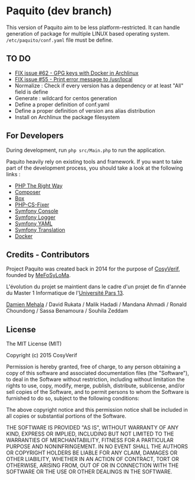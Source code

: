 Paquito (dev branch)
====================

This version of Paquito aim to be less platform-restricted. It can handle generation of package for multiple LINUX based operating system. `/etc/paquito/conf.yaml` file must be define.

TO DO
-----
* [FIX issue #62 - GPG keys with Docker in Archlinux](https://github.com/CosyVerif/paquito/issues/62)
* [FIX issue #55 - Print error message to /usr/local](https://github.com/CosyVerif/paquito/issues/62)
* Normalize : Check if every version has a dependency or at least "All" field is define
* Generate : wildcard for centos generation
* Define a proper definition of conf.yaml
* Define a proper definition of version ans alias distribution
* Install on Archlinux the package filesystem

For Developers
--------------
During development, run `php src/Main.php` to run the application.

Paquito heavily rely on existing tools and framework. If you want
to take part of the development process, you should take a look
at the following links :

* [PHP The Right Way](http://www.phptherightway.com/)
* [Composer](https://getcomposer.org/)
* [Box](http://box-project.org/)
* [PHP-CS-Fixer](http://cs.sensiolabs.org/)
* [Symfony Console](http://symfony.com/fr/doc/current/components/console/introduction.html)
* [Symfony Logger](http://symfony.com/doc/current/components/console/logger.html)
* [Symfony YAML](http://symfony.com/fr/doc/current/components/yaml/introduction.html)
* [Symfony Translation](http://symfony.com/doc/current/components/translation/index.html)
* [Docker](https://docs.docker.com/)

Credits - Contributors
-----------------------
Project Paquito was created back in 2014 for the purpose of [CosyVerif](https://github.com/CosyVeirf), founded by [MeFoSyLoMa](http://www.mefosyloma.fr/).

L'évolution du projet se maintient dans le cadre d'un projet de fin d'année du Master 1 Informatique de l'[Université Pars 13](https://www.univ-paris13.fr/).

[Damien Mehala](mailto:damien.mehala@me.com) / David Rukata / Malik Hadadi / Mandana Ahmadi / Ronald Choundong / Sassa Benamoura / Souhila Zeddam

License
-------
The MIT License (MIT)

Copyright (c) 2015 CosyVerif

Permission is hereby granted, free of charge, to any person obtaining a copy
of this software and associated documentation files (the "Software"), to deal
in the Software without restriction, including without limitation the rights
to use, copy, modify, merge, publish, distribute, sublicense, and/or sell
copies of the Software, and to permit persons to whom the Software is
furnished to do so, subject to the following conditions:

The above copyright notice and this permission notice shall be included in all
copies or substantial portions of the Software.

THE SOFTWARE IS PROVIDED "AS IS", WITHOUT WARRANTY OF ANY KIND, EXPRESS OR
IMPLIED, INCLUDING BUT NOT LIMITED TO THE WARRANTIES OF MERCHANTABILITY,
FITNESS FOR A PARTICULAR PURPOSE AND NONINFRINGEMENT. IN NO EVENT SHALL THE
AUTHORS OR COPYRIGHT HOLDERS BE LIABLE FOR ANY CLAIM, DAMAGES OR OTHER
LIABILITY, WHETHER IN AN ACTION OF CONTRACT, TORT OR OTHERWISE, ARISING FROM,
OUT OF OR IN CONNECTION WITH THE SOFTWARE OR THE USE OR OTHER DEALINGS IN THE
SOFTWARE.

